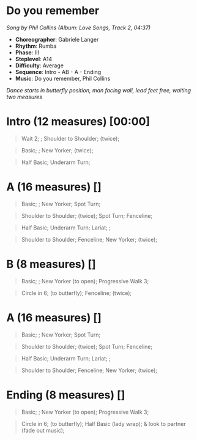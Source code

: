 # Do you remember
*Song by Phil Collins (Album: Love Songs, Track 2, 04:37)*
 
* **Choreographer**: Gabriele Langer
* **Rhythm**: Rumba
* **Phase**: III
* **Steplevel**: A14
* **Difficulty**: Average
* **Sequence**: Intro - AB - A - Ending
* **Music**: Do you remember, Phil Collins
 
*Dance starts in butterfly position, man facing wall, lead feet free, waiting two measures*
 
# Intro (12 measures) [00:00]

> Wait 2; ; Shoulder to Shoulder; (twice);

> Basic; ; New Yorker; (twice);

> Half Basic; Underarm Turn;

# A (16 measures) []

> Basic; ; New Yorker; Spot Turn;

> Shoulder to Shoulder; (twice); Spot Turn; Fenceline;

> Half Basic; Underarm Turn; Lariat; ;

> Shoulder to Shoulder; Fenceline; New Yorker; (twice);

# B (8 measures) []

> Basic; ; New Yorker (to open); Progressive Walk 3;

> Circle in 6; (to butterfly); Fenceline; (twice);

# A (16 measures) []

> Basic; ; New Yorker; Spot Turn;

> Shoulder to Shoulder; (twice); Spot Turn; Fenceline;

> Half Basic; Underarm Turn; Lariat; ;

> Shoulder to Shoulder; Fenceline; New Yorker; (twice);

# Ending (8 measures) []

> Basic; ; New Yorker (to open); Progressive Walk 3;

> Circle in 6; (to butterfly); Half Basic (lady wrap); & look to partner (fade out music);
